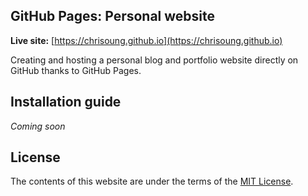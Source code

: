 
## GitHub Pages: Personal website

**Live site:** [https://chrisoung.github.io](https://chrisoung.github.io)

Creating and hosting a personal blog and portfolio website directly on GitHub thanks to GitHub Pages. 

## Installation guide

*Coming soon*

## License

The contents of this website are under the terms of the [MIT License](https://github.com/chrisoung/chrisoung.github.io/blob/master/LICENSE).

